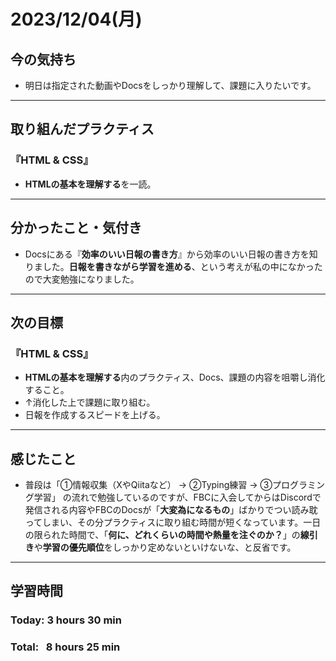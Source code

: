 # 2023/12/04(月)
## 今の気持ち
- 明日は指定された動画やDocsをしっかり理解して、課題に入りたいです。
---

## 取り組んだプラクティス
### 『HTML & CSS』
- **HTMLの基本を理解する**を一読。
---

## 分かったこと・気付き
- Docsにある『**効率のいい日報の書き方**』から効率のいい日報の書き方を知りました。**日報を書きながら学習を進める**、という考えが私の中になかったので大変勉強になりました。
---

## 次の目標
### 『HTML & CSS』
- **HTMLの基本を理解する**内のプラクティス、Docs、課題の内容を咀嚼し消化すること。
- ↑消化した上で課題に取り組む。
- 日報を作成するスピードを上げる。
---

## 感じたこと
- 普段は「①情報収集（XやQiitaなど） → ②Typing練習 → ③プログラミング学習」 の流れで勉強しているのですが、FBCに入会してからはDiscordで発信される内容やFBCのDocsが「**大変為になるもの**」ばかりでつい読み耽ってしまい、その分プラクティスに取り組む時間が短くなっています。一日の限られた時間で、「**何に、どれくらいの時間や熱量を注ぐのか？**」の**線引き**や**学習の優先順位**をしっかり定めないといけないな、と反省です。
---

## 学習時間
### Today: 3 hours 30 min
### Total:&nbsp;&nbsp; 8 hours 25 min
